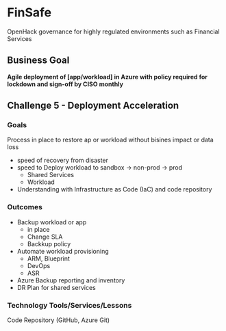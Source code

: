 # FinSafe
OpenHack governance for highly regulated environments such as Financial Services



## Business Goal
  **Agile deployment of [app/workload] in Azure with policy required for lockdown and sign-off by CISO monthly**


## Challenge 5 - Deployment Acceleration 

### Goals 
Process in place to restore ap or workload without bisines impact or data loss
- speed of recovery from disaster
- speed to Deploy workload to sandbox -> non-prod -> prod
  - Shared Services
  - Workload
- Understanding with Infrastructure as Code (IaC) and code repository


### Outcomes
- Backup workload or app  
  - in place 
  - Change SLA
  - Backkup policy
- Automate workload provisioning
  - ARM, Blueprint
  -  DevOps
  - ASR
- Azure Backup reporting and inventory
- DR Plan for shared services

### Technology Tools/Services/Lessons
Code Repository (GitHub, Azure Git)
